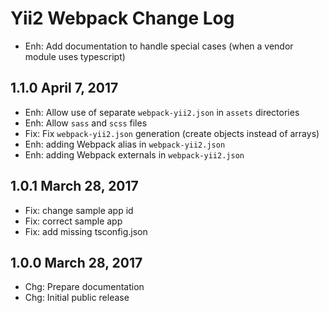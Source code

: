 Yii2 Webpack Change Log
=======================

 * Enh: Add documentation to handle special cases (when a vendor module uses typescript)

1.1.0 April 7, 2017
-------------------

 * Enh: Allow use of separate `webpack-yii2.json` in `assets` directories
 * Enh: Allow `sass` and `scss` files
 * Fix: Fix `webpack-yii2.json` generation (create objects instead of arrays)
 * Enh: adding Webpack alias in `webpack-yii2.json`
 * Enh: adding Webpack externals in `webpack-yii2.json`

1.0.1 March 28, 2017
--------------------

 * Fix: change sample app id
 * Fix: correct sample app
 * Fix: add missing tsconfig.json

1.0.0 March 28, 2017
-------------------- 

 * Chg: Prepare documentation
 * Chg: Initial public release
